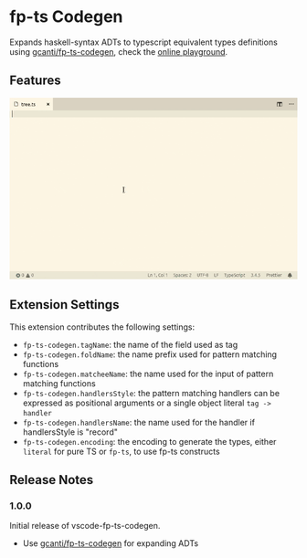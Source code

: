 # fp-ts Codegen

Expands haskell-syntax ADTs to typescript equivalent types definitions using [gcanti/fp-ts-codegen](https://github.com/gcanti/fp-ts-codegen), check the [online playground](https://gcanti.github.io/fp-ts-codegen/).

## Features

![expansion at work](./images/example_tree.gif)

## Extension Settings

This extension contributes the following settings:

* `fp-ts-codegen.tagName`: the name of the field used as tag
* `fp-ts-codegen.foldName`: the name prefix used for pattern matching functions
* `fp-ts-codegen.matcheeName`: the name used for the input of pattern matching functions
* `fp-ts-codegen.handlersStyle`: the pattern matching handlers can be expressed as positional arguments or a single object literal `tag -> handler`
* `fp-ts-codegen.handlersName`: the name used for the handler if handlersStyle is \"record\"
* `fp-ts-codegen.encoding`: the encoding to generate the types, either `literal` for pure TS or `fp-ts`, to use fp-ts constructs

## Release Notes

### 1.0.0

Initial release of vscode-fp-ts-codegen.

- Use [gcanti/fp-ts-codegen](https://github.com/gcanti/fp-ts-codegen) for expanding ADTs

